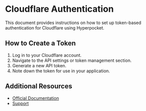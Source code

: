 # Cloudflare Authentication

This document provides instructions on how to set up token-based authentication for Cloudflare using Hyperpocket.

## How to Create a Token

1. Log in to your Cloudflare account.
2. Navigate to the API settings or token management section.
3. Generate a new API token.
4. Note down the token for use in your application.

## Additional Resources

- [Official Documentation](https://developers.cloudflare.com)
- [Support](https://support.cloudflare.com) 